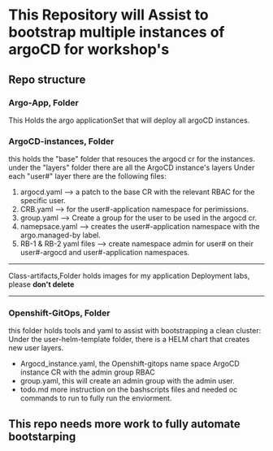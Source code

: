 # This Repository will Assist to bootstrap multiple instances of argoCD for workshop's

## Repo structure

### Argo-App, Folder

This Holds the argo applicationSet that will deploy all argoCD instances.

### ArgoCD-instances, Folder

this holds the "base" folder that resouces the argocd cr for the instances.
under the "layers" folder there are all the ArgoCD instance's layers
Under each "user#" layer there are the following files:

1. argocd.yaml --> a patch to the base CR with the relevant RBAC for the specific user.
2. CRB.yaml --> for the user#-application namespace for perimissions.
3. group.yaml --> Create a group for the user to be used in the argocd cr.
4. namepsace.yaml --> creates the user#-application namespace with the argo.managed-by label.
5. RB-1 & RB-2 yaml files --> create namespace admin for user# on their user#-argocd and user#-application namespaces.

---
Class-artifacts,Folder holds images for my application Deployment labs, please **don't delete**

---

### Openshift-GitOps, Folder

this folder holds tools and yaml to assist with bootstrapping a clean cluster:
Under the user-helm-template folder, there is a HELM chart that creates new user layers.

- Argocd_instance.yaml, the Openshift-gitops name space ArgoCD instance CR with the admin group RBAC
- group.yaml, this will create an admin group with the admin user.
- todo.md more instruction on the bashscripts files and needed oc commands to run to fully run the enviorment.

## This repo needs more work to fully automate bootstarping
